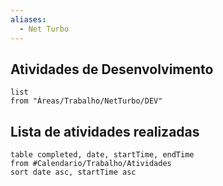 ```yaml
---
aliases:
  - Net Turbo
---
```

## Atividades de Desenvolvimento
```dataview
list
from "Áreas/Trabalho/NetTurbo/DEV"
```



## Lista de atividades realizadas

```dataview
table completed, date, startTime, endTime
from #Calendario/Trabalho/Atividades 
sort date asc, startTime asc
```
